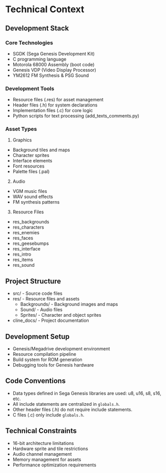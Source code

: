 # Technical Context

## Development Stack

### Core Technologies
- SGDK (Sega Genesis Development Kit)
- C programming language
- Motorola 68000 Assembly (boot code)
- Genesis VDP (Video Display Processor)
- YM2612 FM Synthesis & PSG Sound

### Development Tools
- Resource files (.res) for asset management
- Header files (.h) for system declarations
- Implementation files (.c) for core logic
- Python scripts for text processing (add_texts_comments.py)

### Asset Types
1. Graphics
- Background tiles and maps
- Character sprites
- Interface elements
- Font resources
- Palette files (.pal)

2. Audio
- VGM music files
- WAV sound effects
- FM synthesis patterns

3. Resource Files
- res_backgrounds
- res_characters
- res_enemies
- res_faces
- res_geesebumps
- res_interface
- res_intro
- res_items
- res_sound

## Project Structure
- src/ - Source code files
- res/ - Resource files and assets
  - Backgrounds/ - Background images and maps
  - Sound/ - Audio files
  - Sprites/ - Character and object sprites
- cline_docs/ - Project documentation

## Development Setup
- Genesis/Megadrive development environment
- Resource compilation pipeline
- Build system for ROM generation
- Debugging tools for Genesis hardware

## Code Conventions
- Data types defined in Sega Genesis libraries are used: u8, u16, s8, s16, etc.
- All include statements are centralized in `globals.h`.
- Other header files (.h) do not require include statements.
- C files (.c) only include `globals.h`.

## Technical Constraints
- 16-bit architecture limitations
- Hardware sprite and tile restrictions
- Audio channel management
- Memory management for assets
- Performance optimization requirements
